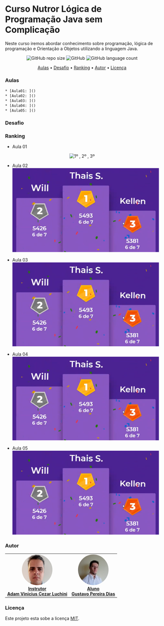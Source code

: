 # Curso Nutror Lógica de Programação Java sem Complicação

Neste curso iremos abordar conhecimento sobre programação, lógica de programação e Orientação a Objetos utilizando a linguagem Java.

<p align="center">
	<img alt="GitHub repo size" src="https://img.shields.io/github/repo-size/gpd38/cursoNutrorLogicaProgramacaoJavaSemComplicacao">
	<img alt="GitHub" src="https://img.shields.io/github/license/gpd38/cursoNutrorLogicaProgramacaoJavaSemComplicacao">
	<img alt="GitHub language count" src="https://img.shields.io/github/languages/count/gpd38/cursoNutrorLogicaProgramacaoJavaSemComplicacao">
</p>

<p align="center">
	<a href="#Aulas">Aulas</a> •
	<a href="#Desafio">Desafio</a> •
	<a href="#Ranking">Ranking</a> •
	<a href="#Autor">Autor</a> •
	<a href="#Licença">Licença</a>
</p>

### Aulas

	* [Aula01: ]()
	* [Aula02: ]()
	* [Aula03: ]()
	* [Aula04: ]()
	* [Aula05: ]()

### Desafio

### Ranking

- Aula 01
<p align="center">
	<img alt="1º , 2º , 3º" src="https://img.shields.io/github/repo-size/gpd38/cursoNutrorLogicaProgramacaoJavaSemComplicacao">
</p>

- Aula 02
![1º , 2º , 3º](https://github.com/gpd38/cursoNutrorLogicaProgramacaoJavaSemComplicacao/blob/main/img/rankingAula02.png)

- Aula 03
![1º , 2º , 3º](https://github.com/gpd38/cursoNutrorLogicaProgramacaoJavaSemComplicacao/blob/main/img/rankingAula02.png)

- Aula 04
![1º , 2º , 3º](https://github.com/gpd38/cursoNutrorLogicaProgramacaoJavaSemComplicacao/blob/main/img/rankingAula02.png)

- Aula 05
![1º , 2º , 3º](https://github.com/gpd38/cursoNutrorLogicaProgramacaoJavaSemComplicacao/blob/main/img/rankingAula02.png)

### Autor

<table>
	<tr>
		<td align="center">
			<a href="https://www.linkedin.com/in/adamviniciusqa/">
				<img style="border-radius: 50%;" src="https://github.com/gpd38/cursoNutrorLogicaProgramacaoJavaSemComplicacao/blob/main/img/adam.png" width="100px;" alt=""/>
				<br /><b>Instrutor<br>Adam Vinicius Cezar Luchini</b>
			</a>
			<br />
		</td>
		<td align="center">
			<a href="https://www.linkedin.com/in/gustavopereiradias">
				<img style="border-radius: 50%;" src="https://github.com/gpd38/cursoNutrorLogicaProgramacaoJavaSemComplicacao/blob/main/img/gustavo.png" width="100px;" alt=""/>
				<br /><b>Aluno<br>Gustavo Pereira Dias</b>
			</a>
			<br />
		</td>
	</tr>
</table>


### Licença

Este projeto esta sobe a licença [MIT](./LICENSE).
